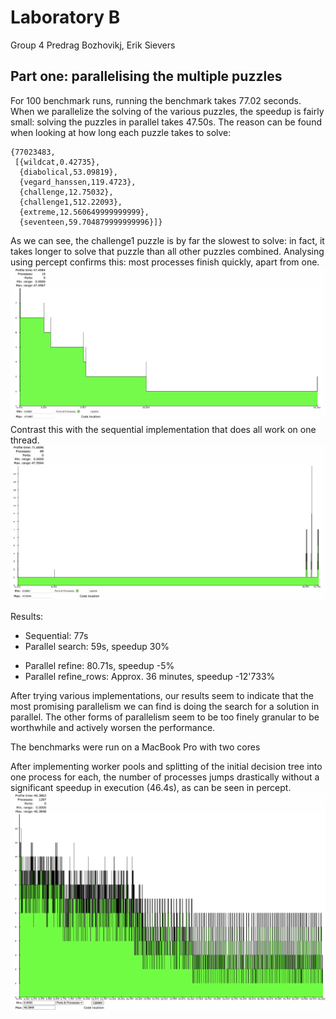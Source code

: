 # Laboratory B
Group 4
Predrag Bozhovikj, Erik Sievers

## Part one: parallelising the multiple puzzles

For 100 benchmark runs, running the benchmark takes 77.02 seconds. When we parallelize the solving of the various puzzles, the speedup is fairly small: solving the puzzles in parallel takes 47.50s. The reason can be found when looking at how long each puzzle takes to solve:
```
{77023483,
 [{wildcat,0.42735},
  {diabolical,53.09819},
  {vegard_hanssen,119.4723},
  {challenge,12.75032},
  {challenge1,512.22093},
  {extreme,12.560649999999999},
  {seventeen,59.704879999999996}]}
```
  As we can see, the challenge1 puzzle is by far the slowest to solve: in fact, it takes longer to solve that puzzle than all other puzzles combined. Analysing using percept confirms this: most processes finish quickly, apart from one.
  ![](Parallel.png)
  Contrast this with the sequential implementation that does all work on one thread.
  ![](Sequential.png)

  Results:
  * Sequential: 77s
  * Parallel search: 59s, speedup 30%
  <!-- * Parallel search + parallel refine: 144s -->
  * Parallel refine: 80.71s, speedup -5%
  * Parallel refine_rows: Approx. 36 minutes, speedup -12'733%

After trying various implementations, our results seem to indicate that the most promising parallelism we can find is doing the search for a solution in parallel. The other forms of parallelism seem to be too finely granular to be worthwhile and actively worsen the performance.

The benchmarks were run on a MacBook Pro with two cores

  After implementing worker pools and splitting of the initial decision tree into one process for each, the number of processes jumps drastically without a significant speedup in execution (46.4s), as can be seen in percept.
  ![](ConcurrentInitialTreeSplit.png) 